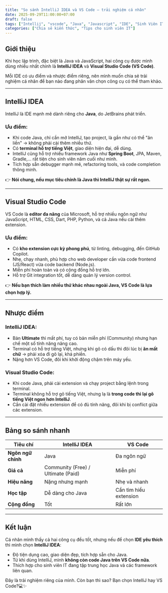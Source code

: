 ```yaml
---
title: "So sánh IntelliJ IDEA và VS Code – trải nghiệm cá nhân"
date: 2025-09-29T11:00:00+07:00
draft: false
tags: ["Intellij", "vscode", "Java", "Javascript", "IDE", "Sinh Viên IT"]
categories: ["Chia sẻ kiến thức", "Tips cho sinh viên IT"]
---
```


## Giới thiệu

Khi học lập trình, đặc biệt là Java và JavaScript, hai công cụ được mình dùng nhiều nhất chính là **IntelliJ IDEA** và **Visual Studio Code (VS Code)**.  

Mỗi IDE có ưu điểm và nhược điểm riêng, nên mình muốn chia sẻ trải nghiệm cá nhân để bạn nào đang phân vân chọn công cụ có thể tham khảo.

---

## IntelliJ IDEA

IntelliJ là IDE mạnh mẽ dành riêng cho **Java**, do JetBrains phát triển.  

### Ưu điểm:
- Khi code Java, chỉ cần mở IntelliJ, tạo project, là gần như có thể "ăn liền" → không phải cài thêm nhiều thứ.  
- Có **terminal hỗ trợ tiếng Việt**, giao diện hiện đại, dễ dùng.  
- IntelliJ cũng hỗ trợ nhiều framework Java như **Spring Boot**, JPA, Maven, Gradle,… rất tiện cho sinh viên năm cuối như mình.  
- Tích hợp sẵn debugger mạnh mẽ, refactoring tools, và code completion thông minh.

👉 **Nói chung, nếu mục tiêu chính là Java thì IntelliJ thật sự rất ngon.**  

---

## Visual Studio Code

VS Code là **editor đa năng** của Microsoft, hỗ trợ nhiều ngôn ngữ như JavaScript, HTML, CSS, Dart, PHP, Python, và cả Java nếu cài thêm extension.  

### Ưu điểm:
- Có **kho extension cực kỳ phong phú**, từ linting, debugging, đến GitHub Copilot.  
- Nhẹ, chạy nhanh, phù hợp cho web developer cần vừa code frontend (JS/React) vừa code backend (Node.js).  
- Miễn phí hoàn toàn và có cộng đồng hỗ trợ lớn.
- Hỗ trợ Git integration tốt, dễ dàng quản lý version control.

👉 **Nếu bạn thích làm nhiều thứ khác nhau ngoài Java, VS Code là lựa chọn hợp lý.**  

---

## Nhược điểm

### IntelliJ IDEA:
- Bản **Ultimate** thì mất phí, tuy có bản miễn phí (Community) nhưng hạn chế một số tính năng nâng cao.  
- Terminal có hỗ trợ tiếng Việt, nhưng khi gõ có dấu thì đôi lúc bị **ăn mất chữ** → phải xóa đi gõ lại, khá phiền.  
- Nặng hơn VS Code, đôi khi khởi động chậm trên máy yếu.

### Visual Studio Code:
- Khi code Java, phải cài extension và chạy project bằng lệnh trong terminal.  
- Terminal không hỗ trợ gõ tiếng Việt, nhưng lạ là **trong code thì lại gõ tiếng Việt ngon hơn IntelliJ**.  
- Cần cài đặt nhiều extension để có đủ tính năng, đôi khi bị conflict giữa các extension.

---

## Bảng so sánh nhanh

| Tiêu chí | IntelliJ IDEA | VS Code |
|----------|---------------|---------|
| **Ngôn ngữ chính** | Java | Đa ngôn ngữ |
| **Giá cả** | Community (Free) / Ultimate (Paid) | Miễn phí |
| **Hiệu năng** | Nặng nhưng mạnh | Nhẹ và nhanh |
| **Học tập** | Dễ dàng cho Java | Cần tìm hiểu extension |
| **Cộng đồng** | Tốt | Rất lớn |

---

## Kết luận

Cá nhân mình thấy cả hai công cụ đều tốt, nhưng nếu để chọn **IDE yêu thích** thì mình chọn **IntelliJ IDEA**:  

- Độ tiện dụng cao, giao diện đẹp, tích hợp sẵn cho Java.  
- Từ khi dùng IntelliJ, mình **không còn code Java trên VS Code nữa**.  
- Thích hợp cho sinh viên IT đang tập trung học Java và các framework liên quan.

Đây là trải nghiệm riêng của mình. Còn bạn thì sao? Bạn chọn IntelliJ hay VS Code?💻✨